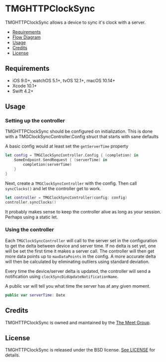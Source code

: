 # TMGHTTPClockSync
TMGHTTPClockSync allows a device to sync it's clock with a server.

- [Requirements](#requirements)
- [Flow Diagram](https://github.com/MeetMe/TMGHTTPClockSync/blob/master/Syncing%20Mobile%20-%20Server%20clocks.pdf)
- [Usage](#usage)
- [Credits](#credits)
- [License](#license)

## Requirements

- iOS 9.0+, watchOS 5.1+, tvOS 12.1+, macOS 10.14+
- Xcode 10.1+
- Swift 4.2+

## Usage

### Setting up the controller

TMGHTTPClockSync should be configured on initialization.
This is done with a TMGClockSyncController.Config struct that starts with sane defaults

A basic config would at least set the `getServerTime` property

```swift
let config = TMGClockSyncController.Config { (completion) in
    SomeEndpoint.SendRequest { (serverTime) in
        completion(serverTime)
    }
}
```

Next, create a `TMGClockSyncController` with the config.
Then call `syncClocks()` and let the controller get to work.

```swift
let controller = TMGClockSyncController(config: config)
controller.syncClocks()
```
It probably makes sense to keep the controller alive as long as your session.
Perhaps using a static let.

### Using the controller

Each `TMGClockSyncController` will call to the server set in the configuration to get the delta between device and server time.
If no delta is set yet, one will be set the first time it makes a server call.
The controller will then get more data points up to `maxDataPoints` in the config.
A more accurate delta will then be calculated by eliminating outliers using standard deviation.

Every time the device/server delta is updated, the controller will send a notification using `clockSyncDidUpdateNotificationName`.

A public var will tell you what time the server has at any given moment.
```swift
public var serverTime: Date
```

## Credits

TMGHTTPClockSync is owned and maintained by the [The Meet Group](https://www.themeetgroup.com).

## License

TMGHTTPClockSync is released under the BSD license. [See LICENSE](https://github.com/MeetMe/TMGHTTPClockSync/blob/master/LICENSE.md) for details.
